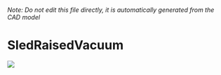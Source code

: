 ###### Note: Do not edit this file directly, it is automatically generated from the CAD model

# SledRaisedVacuum

![](/project.svg)



 

